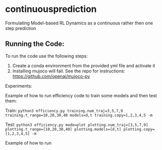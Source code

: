 # continuousprediction
Formulating Model-based RL Dynamics as a continuous rather then one step prediction

## Running the Code:

To run the code use the following steps:

1. Create a conda environment from the provided yml file and activate it
2. Installing mujoco will fail. See the repo for instructions: https://github.com/openai/mujoco-py
<!-- 2. Navigate into the `reacher3d` folder and run the command ```pip install -e .```
1. Create an environment from the provided yml file
2. Find the folder for that with `echo $CONDA_PREFIX` on Mac or `echo %CONDA_PREFIX%` on Windows
3. Navigate to `envs/continuouspred/lib/python3.6/site-packages/gym/envs`
4. In the file `__init__.py`, add ```register(
    id='Reacher3d-v1',
    entry_point='gym.envs.mujoco:Reacher3dEnv',
    max_episode_steps=500,
    reward_threshold=-200,
)``` preferably around line 214, in the MuJoCo section
5. From the `reacher3d` folder in the repo, copy the `reacher3d.py` file into `mujoco` and copy `reacher3d.xml` into `mujoco/assets`
6. There will be another `__init__.py` file in the `mujoco` folder. Copy the line `from gym.envs.mujoco.reacher3d import Reacher3dEnv` into the bottom of that one -->

Experiments:

Example of how to run efficiency code to train some models and then test them:

Train: `python3 efficiency.py training.num_traj=3,5,7,9 training.t_range=10,20,30,40 models=d,t training.copy=1,2,3,4,5 -m`

Test: `python3 efficiency.py mode=plot plotting.num_traj=[3,5,7,9] plotting.t_range=[10,20,30,40] plotting.models=[d,t] plotting.copy=[1,2,3,4,5] -m`

Example of how to run 